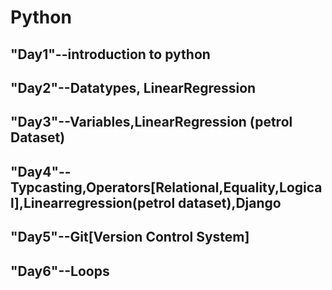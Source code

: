 # **Python**

## "Day1"--introduction to python
## "Day2"--Datatypes, LinearRegression
## "Day3"--Variables,LinearRegression (petrol Dataset)
## "Day4"--Typcasting,Operators[Relational,Equality,Logical],Linearregression(petrol dataset),Django
## "Day5"--Git[Version Control System]
## "Day6"--Loops
